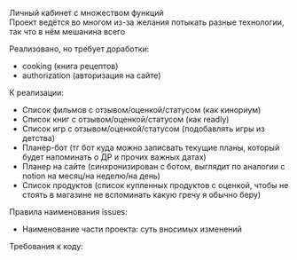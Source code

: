 Личный кабинет с множеством функций  
Проект ведётся во многом из-за желания потыкать разные технологии, так что в нём мешанина всего

Реализовано, но требует доработки:
- cooking (книга рецептов)
- authorization (авторизация на сайте)

К реализации:
- Список фильмов с отзывом/оценкой/статусом (как кинориум)
- Список книг с отзывом/оценкой/статусом (как readly)
- Список игр с отзывом/оценкой/статусом (подобавлять игры из детства)
- Планер-бот (тг бот куда можно записвать текущие планы, который будет напоминать о ДР и прочих важных датах)
- Планер на сайте (синхронизирован с ботом, выглядит по аналогии с notion на месяц/на неделю/на день)
- Список продуктов (список купленных продуктов с оценкой, чтобы не стоять в магазине не вспоминать какую гречу я обычно беру)

Правила наименования issues:
- Наименование части проекта: суть вносимых изменений

Требования к коду:
